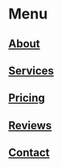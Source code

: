 # Menu

## [About](/about)
## [Services](/services)
## [Pricing](/pricing)
## [Reviews](/reviews)
## [Contact](/contact)






